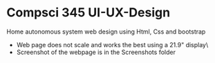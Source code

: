 # Compsci 345 UI-UX-Design 

Home autonomous system web design using Html, Css and bootstrap

- Web page does not scale and works the best using a 21.9" display\
- Screenshot of the webpage is in the Screenshots folder
